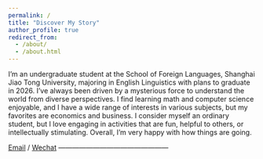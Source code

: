 ```yaml
---
permalink: /
title: "Discover My Story"
author_profile: true
redirect_from: 
  - /about/
  - /about.html
---
```

I’m an undergraduate student at the School of Foreign Languages, Shanghai Jiao Tong University, majoring in English Linguistics with plans to graduate in 2026. I’ve always been driven by a mysterious force to understand the world from diverse perspectives. I find learning math and computer science enjoyable, and I have a wide range of interests in various subjects, but my favorites are economics and business. I consider myself an ordinary student, but I love engaging in activities that are fun, helpful to others, or intellectually stimulating. Overall, I’m very happy with how things are going.



[Email](p22194@sjtu.edu.cn) / [Wechat](Primavera_FL)
————————————————

                           
                        

